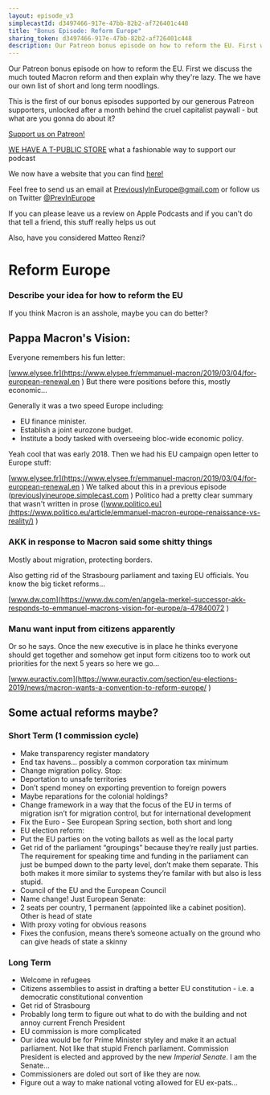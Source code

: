 ```yaml
---
layout: episode_v3
simplecastId: d3497466-917e-47bb-82b2-af726401c448
title: "Bonus Episode: Reform Europe"
sharing_token: d3497466-917e-47bb-82b2-af726401c448
description: Our Patreon bonus episode on how to reform the EU. First we discuss the much touted Macron reform and then explain why they're lazy. The we have our own list of short and long term noodlings.
---
```


Our Patreon bonus episode on how to reform the EU. First we discuss the much touted Macron reform and then explain why they're lazy. The we have our own list of short and long term noodlings.

This is the first of our bonus episodes supported by our generous Patreon supporters, unlocked after a month behind the cruel capitalist paywall - but what are you gonna do about it?   

[Support us on Patreon!][5]

[WE HAVE A T-PUBLIC STORE][1] what a fashionable way to support our podcast

We now have a website that you can find [here!][2]

Feel free to send us an email at [PreviouslyInEurope@gmail.com][3] or follow us on Twitter [@PrevInEurope][4]

If you can please leave us a review on Apple Podcasts and if you can't do that tell a friend, this stuff really helps us out

Also, have you considered Matteo Renzi? 

  [1]:https://www.teepublic.com/user/previneurope
  [2]:http://previouslyineurope.eu/
  [3]:https://previouslyineurope@gmail.com
  [4]: https://twitter.com/PrevInEurope
  [5]: https://www.patreon.com/previouslyineurope
	
# Reform Europe
	
 ### Describe your idea for how to reform the EU
If you think Macron is an asshole, maybe you can do better?

## Pappa Macron's Vision:

Everyone remembers his fun letter:

[www.elysee.fr](https://www.elysee.fr/emmanuel-macron/2019/03/04/for-european-renewal.en
)
But there were positions before this, mostly economic...

Generally it was a two speed Europe including:

- EU finance minister.
- Establish a joint eurozone budget.
- Institute a body tasked with overseeing bloc-wide economic policy.

Yeah cool that was early 2018. Then we had his EU campaign open letter to Europe stuff:

[www.elysee.fr](https://www.elysee.fr/emmanuel-macron/2019/03/04/for-european-renewal.en
)
We talked about this in a previous episode ([previouslyineurope.simplecast.com](https://previouslyineurope.simplecast.com/episodes/cryptographically-secure-renaissance-7b5cf31d)
)
Politico had a pretty clear summary that wasn't written in prose ([www.politico.eu](https://www.politico.eu/article/emmanuel-macron-europe-renaissance-vs-reality/)
)
### AKK in response to Macron said some shitty things

Mostly about migration, protecting borders.

Also getting rid of the Strasbourg parliament and taxing EU officials. You know the big ticket reforms...

[www.dw.com](https://www.dw.com/en/angela-merkel-successor-akk-responds-to-emmanuel-macrons-vision-for-europe/a-47840072
)
### Manu want input from citizens apparently

Or so he says. Once the new executive is in place he thinks everyone should get together and somehow get input form citizens too to work out priorities for the next 5 years so here we go...

[www.euractiv.com](https://www.euractiv.com/section/eu-elections-2019/news/macron-wants-a-convention-to-reform-europe/
)
## Some actual reforms maybe?

### Short Term (1 commission cycle)

* Make transparency register mandatory
* End tax havens… possibly a common corporation tax minimum
* Change migration policy. Stop:
* Deportation to unsafe territories
* Don’t spend money on exporting prevention to foreign powers
* Maybe reparations for the colonial holdings?
* Change framework in a way that the focus of the EU in terms of migration isn’t for migration control, but for international development
* Fix the Euro - See European Spring section, both short and long
* EU election reform:
* Put the EU parties on the voting ballots as well as the local party
* Get rid of the parliament “groupings” because they’re really just parties. The requirement for speaking time and funding in the parliament can just be bumped down to the party level, don’t make them separate. This both makes it more similar to systems they’re familar with but also is less stupid.
* Council of the EU and the European Council
* Name change! Just European Senate:
* 2 seats per country, 1 permanent (appointed like a cabinet position). Other is head of state
* With proxy voting for obvious reasons
* Fixes the confusion, means there’s someone actually on the ground who can give heads of state a skinny


### Long Term
* Welcome in refugees
* Citizens assemblies to assist in drafting a better EU constitution - i.e. a democratic constitutional convention
* Get rid of Strasbourg
* Probably long term to figure out what to do with the building and not annoy current French President
* EU commission is more complicated
* Our idea would be for Prime Minister styley and make it an actual parliament. Not like that stupid French parliament. Commission President is elected and approved by the new _Imperial Senate_. I am the Senate…
* Commissioners are doled out sort of like they are now.
* Figure out a way to make national voting allowed for EU ex-pats...

	
